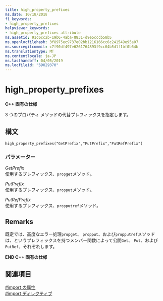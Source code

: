 ```yaml
---
title: high_property_prefixes
ms.date: 10/18/2018
f1_keywords:
- high_property_prefixes
helpviewer_keywords:
- high_property_prefixes attribute
ms.assetid: 91c6cc2b-19b6-4aba-8831-d9e5cccb58b5
ms.openlocfilehash: 3f8975ec9737e02bb1216166cc6c241549e95a07
ms.sourcegitcommit: c7f90df497e6261764893f9cc04b5d1f1bf0b64b
ms.translationtype: MT
ms.contentlocale: ja-JP
ms.lasthandoff: 04/05/2019
ms.locfileid: "59029370"
---
```

# <a name="highpropertyprefixes"></a>high_property_prefixes

**C++ 固有の仕様**

3 つのプロパティ メソッドの代替プレフィックスを指定します。

## <a name="syntax"></a>構文

```
high_property_prefixes("GetPrefix","PutPrefix","PutRefPrefix")
```

### <a name="parameters"></a>パラメーター

*GetPrefix*<br/>
使用するプレフィックス、`propget`メソッド。

*PutPrefix*<br/>
使用するプレフィックス、`propput`メソッド。

*PutRefPrefix*<br/>
使用するプレフィックス、`propputref`メソッド。

## <a name="remarks"></a>Remarks

既定では、高度なエラー処理`propget`、 `propput`、および`propputref`メソッドは、というプレフィックスを持つメンバー関数によって公開`Get`、 `Put`、および`PutRef`、それぞれします。

**END C++ 固有の仕様**

## <a name="see-also"></a>関連項目

[#import の属性](../preprocessor/hash-import-attributes-cpp.md)<br/>
[#import ディレクティブ](../preprocessor/hash-import-directive-cpp.md)